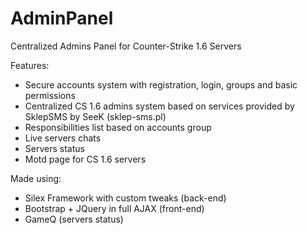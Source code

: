 # AdminPanel
Centralized Admins Panel for Counter-Strike 1.6 Servers

Features:
- Secure accounts system with registration, login, groups and basic permissions
- Centralized CS 1.6 admins system based on services provided by SklepSMS by SeeK (sklep-sms.pl)
- Responsibilities list based on accounts group
- Live servers chats
- Servers status
- Motd page for CS 1.6 servers

Made using:
- Silex Framework with custom tweaks (back-end)
- Bootstrap + JQuery in full AJAX (front-end)
- GameQ (servers status)
